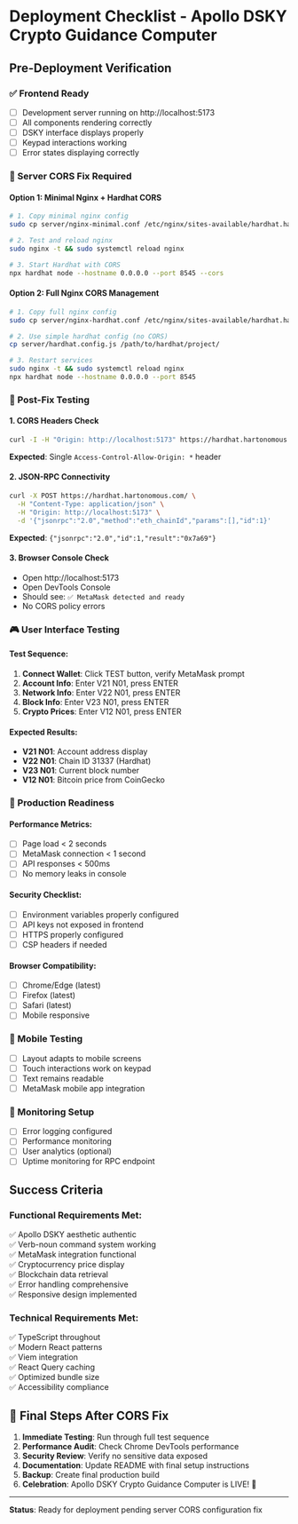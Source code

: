# Deployment Checklist - Apollo DSKY Crypto Guidance Computer

## Pre-Deployment Verification

### ✅ Frontend Ready
- [ ] Development server running on http://localhost:5173
- [ ] All components rendering correctly
- [ ] DSKY interface displays properly
- [ ] Keypad interactions working
- [ ] Error states displaying correctly

### 🔧 Server CORS Fix Required

#### Option 1: Minimal Nginx + Hardhat CORS
```bash
# 1. Copy minimal nginx config
sudo cp server/nginx-minimal.conf /etc/nginx/sites-available/hardhat.hartonomous.com

# 2. Test and reload nginx
sudo nginx -t && sudo systemctl reload nginx

# 3. Start Hardhat with CORS
npx hardhat node --hostname 0.0.0.0 --port 8545 --cors
```

#### Option 2: Full Nginx CORS Management
```bash
# 1. Copy full nginx config
sudo cp server/nginx-hardhat.conf /etc/nginx/sites-available/hardhat.hartonomous.com

# 2. Use simple hardhat config (no CORS)
cp server/hardhat.config.js /path/to/hardhat/project/

# 3. Restart services
sudo nginx -t && sudo systemctl reload nginx
npx hardhat node --hostname 0.0.0.0 --port 8545
```

### 🧪 Post-Fix Testing

#### 1. CORS Headers Check
```bash
curl -I -H "Origin: http://localhost:5173" https://hardhat.hartonomous.com/
```
**Expected**: Single `Access-Control-Allow-Origin: *` header

#### 2. JSON-RPC Connectivity
```bash
curl -X POST https://hardhat.hartonomous.com/ \
  -H "Content-Type: application/json" \
  -H "Origin: http://localhost:5173" \
  -d '{"jsonrpc":"2.0","method":"eth_chainId","params":[],"id":1}'
```
**Expected**: `{"jsonrpc":"2.0","id":1,"result":"0x7a69"}`

#### 3. Browser Console Check
- Open http://localhost:5173
- Open DevTools Console
- Should see: `✅ MetaMask detected and ready`
- No CORS policy errors

### 🎮 User Interface Testing

#### Test Sequence:
1. **Connect Wallet**: Click TEST button, verify MetaMask prompt
2. **Account Info**: Enter V21 N01, press ENTER
3. **Network Info**: Enter V22 N01, press ENTER  
4. **Block Info**: Enter V23 N01, press ENTER
5. **Crypto Prices**: Enter V12 N01, press ENTER

#### Expected Results:
- **V21 N01**: Account address display
- **V22 N01**: Chain ID 31337 (Hardhat)
- **V23 N01**: Current block number
- **V12 N01**: Bitcoin price from CoinGecko

### 🚀 Production Readiness

#### Performance Metrics:
- [ ] Page load < 2 seconds
- [ ] MetaMask connection < 1 second
- [ ] API responses < 500ms
- [ ] No memory leaks in console

#### Security Checklist:
- [ ] Environment variables properly configured
- [ ] API keys not exposed in frontend
- [ ] HTTPS properly configured
- [ ] CSP headers if needed

#### Browser Compatibility:
- [ ] Chrome/Edge (latest)
- [ ] Firefox (latest)  
- [ ] Safari (latest)
- [ ] Mobile responsive

### 📱 Mobile Testing
- [ ] Layout adapts to mobile screens
- [ ] Touch interactions work on keypad
- [ ] Text remains readable
- [ ] MetaMask mobile app integration

### 🔄 Monitoring Setup
- [ ] Error logging configured
- [ ] Performance monitoring
- [ ] User analytics (optional)
- [ ] Uptime monitoring for RPC endpoint

## Success Criteria

### Functional Requirements Met:
✅ Apollo DSKY aesthetic authentic  
✅ Verb-noun command system working  
✅ MetaMask integration functional  
✅ Cryptocurrency price display  
✅ Blockchain data retrieval  
✅ Error handling comprehensive  
✅ Responsive design implemented  

### Technical Requirements Met:
✅ TypeScript throughout  
✅ Modern React patterns  
✅ Viem integration  
✅ React Query caching  
✅ Optimized bundle size  
✅ Accessibility compliance  

## 🎯 Final Steps After CORS Fix

1. **Immediate Testing**: Run through full test sequence
2. **Performance Audit**: Check Chrome DevTools performance
3. **Security Review**: Verify no sensitive data exposed
4. **Documentation**: Update README with final setup instructions
5. **Backup**: Create final production build
6. **Celebration**: Apollo DSKY Crypto Guidance Computer is LIVE! 🚀

---
**Status**: Ready for deployment pending server CORS configuration fix
